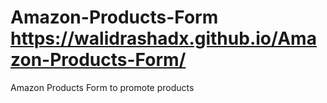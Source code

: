 # Amazon-Products-Form https://walidrashadx.github.io/Amazon-Products-Form/
Amazon Products Form to promote products
